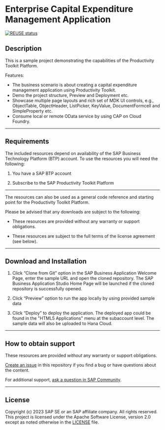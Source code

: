 # Enterprise Capital Expenditure Management Application

[![REUSE status](https://api.reuse.software/badge/github.com/SAP-samples/btp-lcnc-capex)](https://api.reuse.software/info/github.com/SAP-samples/btp-lcnc-capex)


## Description

This is a sample project demonstrating the capabilities of the Productivity Toolkit Platform.

Features:

- The business scenario is about creating a capital expenditure management application using Productivity Toolkit.
- Demo the project structure, Preview and Deployment etc.
- Showcase multiple page layouts and rich set of MDK UI controls, e.g., ObjectTable, ObjectHeader, ListPicker, KeyValue, DocumentFormcell and SimpleProperty etc.
- Consume local or remote OData service by using CAP on Cloud Foundry.

***

## Requirements

The included resources depend on availability of the SAP Business Technology Platform (BTP) account. To use the resources you will need the following:
1. You have a SAP BTP account

2. Subscribe to the SAP Productivity Toolkit Platform

***

The resources can also be used as a general code reference and starting point for the Productivity Toolkit Platform.

Please be advised that any downloads are subject to the following:

* These resources are provided without any warranty or support obligations.

* These resources are subject to the full terms of the license agreement (see below).

***

## Download and Installation

1. Click “Clone from Git” option in the SAP Business Application Welcome Page, enter the sample URL and open the cloned repository. The SAP Business Application Studio Home Page will be launched if the cloned repository is successfully opened.

2. Click “Preview” option to run the app locally by using provided sample data

3. Click “Deploy” to deploy the application. The deployed app could be found in the "HTML5 Applications" menu at the subaccount level. The sample data will also be uploaded to Hana Cloud.

***

## How to obtain support

These resources are provided *without* any warranty or support obligations.

[Create an issue](https://github.com/SAP-samples/btp-lcnc-capex/issues) in this repository if you find a bug or have questions about the content. 

For additional support, [ask a question in SAP Community](https://answers.sap.com/questions/ask.html).

***

## License
Copyright (c) 2023 SAP SE or an SAP affiliate company. All rights reserved. This project is licensed under the Apache Software License, version 2.0 except as noted otherwise in the [LICENSE](LICENSES/Apache-2.0.txt) file.
